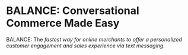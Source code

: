 # BALANCE: Conversational Commerce Made Easy

BALANCE: The <i>fastest way<i> for online merchants to offer a personalized customer
engagement and sales experience via text messaging.
